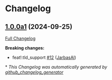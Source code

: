 # Changelog

## [1.0.0a1](https://github.com/OpenVoiceOS/ovos-tts-plugin-google-tx/tree/1.0.0a1) (2024-09-25)

[Full Changelog](https://github.com/OpenVoiceOS/ovos-tts-plugin-google-tx/compare/0.0.4...1.0.0a1)

**Breaking changes:**

- feat!:tld\_support [\#12](https://github.com/OpenVoiceOS/ovos-tts-plugin-google-tx/pull/12) ([JarbasAl](https://github.com/JarbasAl))



\* *This Changelog was automatically generated by [github_changelog_generator](https://github.com/github-changelog-generator/github-changelog-generator)*

